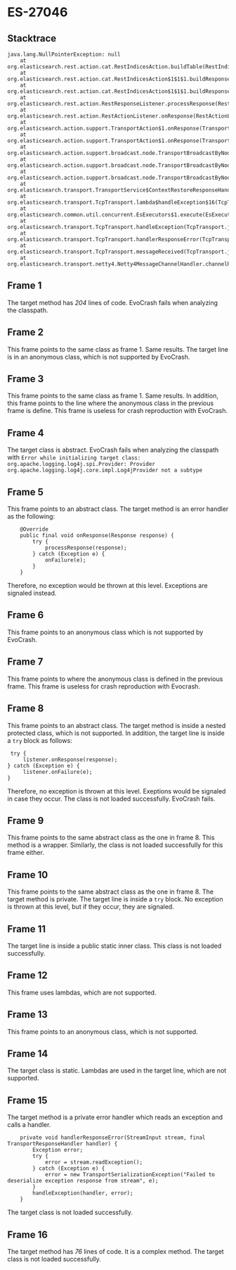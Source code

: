 # ES-27046

## Stacktrace

```
java.lang.NullPointerException: null
    at org.elasticsearch.rest.action.cat.RestIndicesAction.buildTable(RestIndicesAction.java:368)
	at org.elasticsearch.rest.action.cat.RestIndicesAction$1$1$1.buildResponse(RestIndicesAction.java:116)
	at org.elasticsearch.rest.action.cat.RestIndicesAction$1$1$1.buildResponse(RestIndicesAction.java:113)
	at org.elasticsearch.rest.action.RestResponseListener.processResponse(RestResponseListener.java:37)
	at org.elasticsearch.rest.action.RestActionListener.onResponse(RestActionListener.java:47)
	at org.elasticsearch.action.support.TransportAction$1.onResponse(TransportAction.java:88)
	at org.elasticsearch.action.support.TransportAction$1.onResponse(TransportAction.java:84)
	at org.elasticsearch.action.support.broadcast.node.TransportBroadcastByNodeAction$AsyncAction.onCompletion(TransportBroadcastByNodeAction.java:391)
	at org.elasticsearch.action.support.broadcast.node.TransportBroadcastByNodeAction$AsyncAction.onNodeFailure(TransportBroadcastByNodeAction.java:376)
	at org.elasticsearch.action.support.broadcast.node.TransportBroadcastByNodeAction$AsyncAction$1.handleException(TransportBroadcastByNodeAction.java:335)
	at org.elasticsearch.transport.TransportService$ContextRestoreResponseHandler.handleException(TransportService.java:1067)
	at org.elasticsearch.transport.TcpTransport.lambda$handleException$16(TcpTransport.java:1467)
	at org.elasticsearch.common.util.concurrent.EsExecutors$1.execute(EsExecutors.java:110)
	at org.elasticsearch.transport.TcpTransport.handleException(TcpTransport.java:1465)
	at org.elasticsearch.transport.TcpTransport.handlerResponseError(TcpTransport.java:1457)
	at org.elasticsearch.transport.TcpTransport.messageReceived(TcpTransport.java:1401)
	at org.elasticsearch.transport.netty4.Netty4MessageChannelHandler.channelRead(Netty4MessageChannelHandler.java:74)
```

## Frame 1
The target method has *204* lines of code. EvoCrash fails when analyzing the classpath.
## Frame 2
This frame points to the same class as frame 1. Same results.
The target line is in an anonymous class, which is not supported by EvoCrash.
## Frame 3
This frame points to the same class as frame 1. Same results.
In addition, this frame points to the line where the anonymous class in the previous frame is define. This frame is useless for crash reproduction with EvoCrash.
## Frame 4
The target class is abstract. EvoCrash fails when analyzing the classpath with `Error while initializing target class: org.apache.logging.log4j.spi.Provider: Provider org.apache.logging.log4j.core.impl.Log4jProvider not a subtype`
## Frame 5
This frame points to an abstract class.
The target method is an error handler as the following:
```
    @Override
    public final void onResponse(Response response) {
        try {
            processResponse(response);
        } catch (Exception e) {
            onFailure(e);
        }
    }
```
Therefore, no exception would be thrown at this level. Exceptions are signaled instead.
## Frame 6
This frame points to an anonymous class which is not supported by EvoCrash.
## Frame 7
This frame points to where the anonymous class is defined in the previous frame. This frame is useless for crash reproduction with Evocrash.
## Frame 8
This frame points to an abstract class. The target method is inside a nested protected class, which is not supported.
In addition, the target line is inside a `try` block as follows:
```
 try {
     listener.onResponse(response);
} catch (Exception e) {
     listener.onFailure(e);
}
```
Therefore, no exception is thrown at this level. Exeptions would be signaled in case they occur.
The class is not loaded successfully. EvoCrash fails.
## Frame 9
This frame points to the same abstract class as the one in frame 8.
This method is a wrapper. Similarly, the class is not loaded successfully for this frame either.
## Frame 10
This frame points to the same abstract class as the one in frame 8.
The target method is private. The target line is inside a `try` block. No exception is thrown at this level, but if they occur, they are signaled.
## Frame 11
The target line is inside a public static inner class. This class is not loaded successfully.
## Frame 12
This frame uses lambdas, which are not supported.
## Frame 13
This frame points to an anonymous class, which is not supported.
## Frame 14
The target class is static. Lambdas are used in the target line, which are not supported.
## Frame 15
The target method is a private error handler which reads an exception and calls a handler.
```
    private void handlerResponseError(StreamInput stream, final TransportResponseHandler handler) {
        Exception error;
        try {
            error = stream.readException();
        } catch (Exception e) {
            error = new TransportSerializationException("Failed to deserialize exception response from stream", e);
        }
        handleException(handler, error);
    }
```
The target class is not loaded successfully.
## Frame 16
The target method has *76* lines of code. It is a complex method. The target class is not loaded successfully.